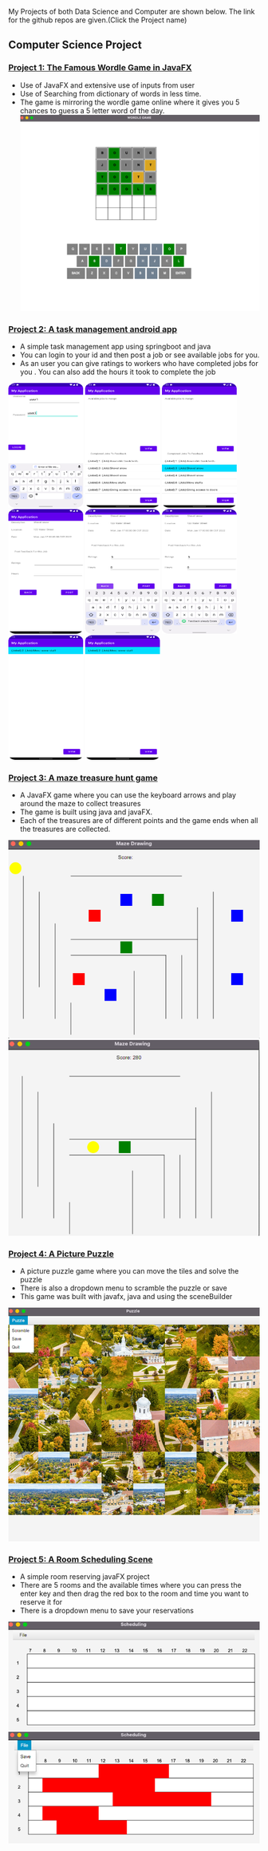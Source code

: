 My Projects of both Data Science and Computer are shown below. The link for the github repos are given.(Click the Project name)

## Computer Science Project 
### [Project 1: The Famous Wordle Game in JavaFX](https://github.com/munimn/wordlegamejavafx) 

- Use of JavaFX and extensive use of inputs from user
- Use of Searching from dictionary of words in less time.
- The game is mirroring the wordle game online where it gives you 5 chances to guess a 5 letter word of the day. 
![](wordlegame.png)

### [Project 2: A task management android app](https://github.com/munimn/Android_task_management_app) 

- A simple task management app using springboot and java 
- You can login to your id and then post a job or see available jobs for you. 
- As an user you can give ratings to workers who have completed jobs for you . You can also add the hours it took to complete the job


<img src="android1.png" alt="android1" width="150" height="250"/>

<img src="android2.png" alt="android2" width="150" height="250"/>

<img src="android3.png" alt="android3" width="150" height="250"/>

<img src="android4.png" alt="android4" width="150" height="250"/>

<img src="android5.png" alt="android5" width="150" height="250"/>

<img src="android6.png" alt="android6" width="150" height="250"/>

<img src="android7.png" alt="android7" width="150" height="250"/>

<img src="android7.png" alt="android8" width="150" height="250"/>


### [Project 3: A maze treasure hunt game](https://github.com/munimn/Treasure-hunt-game-with-javafx) 

- A JavaFX game where you can use the keyboard arrows and play around the maze to collect treasures
- The game is built using java and javaFX. 
- Each of the treasures are of different points and the game ends when all the treasures are collected. 

![](game1.png)
![](game2.png)


### [Project 4: A Picture Puzzle](https://github.com/munimn/Picture-Puzzle-javafx) 

- A picture puzzle game where you can move the tiles and solve the puzzle 
- There is also a dropdown menu to scramble the puzzle or save
- This game was built with javafx, java and using the sceneBuilder

![](puzzle.png)


### [Project 5: A Room Scheduling Scene](https://github.com/munimn/Simple-Scheduling-javafx) 

- A simple room reserving javaFX project 
- There are 5 rooms and the available times where you can press the enter key and then drag the red box to the room and time you want to reserve it for 
- There is a dropdown menu to save your reservations

![](reserve1.png)
![](reserve2.png)

